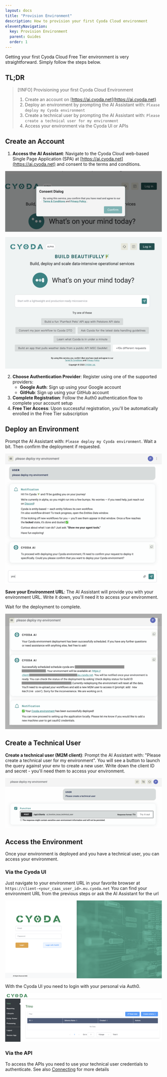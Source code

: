 ```yaml
---
layout: docs
title: "Provision Environment"
description: How to provision your first Cyoda Cloud environment
eleventyNavigation:
  key: Provision Environment
  parent: Guides
  order: 1
---
```


Getting your first Cyoda Cloud Free Tier environment is very straightforward. Simply follow the steps below.

## TL;DR

> [!INFO] Provisioning your first Cyoda Cloud Environment
> 1. Create an account on [https://ai.cyoda.net](https://ai.cyoda.net)
> 2. Deploy an environment by prompting the AI Assistant with: `Please deploy my Cyoda environment`
> 3. Create a technical user by prompting the AI Assistant with: `Please create a technical user for my environment`
> 4. Access your environment via the Cyoda UI or APIs

## Create an Account

1. **Access the AI Assistant**: Navigate to the Cyoda Cloud web-based Single Page Application (SPA) at [https://ai.cyoda.net](https://ai.cyoda.net) and consent to the terms and conditions.

![AI Assistant Consent](../../../assets/env-provisioning-flow/01-ai-assistant-consent.png)

![AI Assistant Greeting Screen](../../../assets/env-provisioning-flow/02-ai-assistant-greet.png)

2. **Choose Authentication Provider**: Register using one of the supported providers:
    - **Google Auth**: Sign up using your Google account
    - **GitHub**: Sign up using your GitHub account
3. **Complete Registration**: Follow the Auth0 authentication flow to complete your account setup
4. **Free Tier Access**: Upon successful registration, you'll be automatically enrolled in the Free Tier subscription

## Deploy an Environment

Prompt the AI Assistant with: `Please deploy my Cyoda environment`. Wait a bit. Then confirm the deployment if requested.

![Deploy Env Prompt](../../../assets/env-provisioning-flow/03-deploy-env-prompt.png)


**Save your Environment URL**: The AI Assistant will provide you with your environment URL. Write it down, you'll need it to access your environment.

Wait for the deployment to complete.

![Deploy Env Prompt](../../../assets/env-provisioning-flow/04-env-deployed-confirmation.png)

## Create a Technical User

**Create a technical user (M2M client)**: Prompt the AI Assistant with: "Please create a technical user for my environment". You will see a button to launch the query against your env to create a new user. Write down the client ID and secret - you'll need them to access your environment.

![Create Technical User Prompt](../../../assets/env-provisioning-flow/05-create-technical-user.png)


## Access the Environment
Once your environment is deployed and you have a technical user, you can access your environment.

### Via the Cyoda UI

Just navigate to your environment URL in your favorite browser at `https://client-<your_caas_user_id>.eu.cyoda.net` 
You can find your environment URL from the previous steps or ask the AI Assistant for the url

![Login Cyoda UI](../../../assets/env-provisioning-flow/06-login-cyoda-ui.png)

With the Cyoda UI you need to login with your personal via Auth0.

![Cyoda UI](../../../assets/env-provisioning-flow/07-logged-in.png)

### Via the API
To access the APIs you need to use your technical user credentials to authenticate.
See also [Connecting](/docs/guides/authentication-authorization/) for more details

